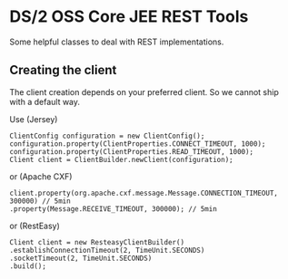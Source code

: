 # DS/2 OSS Core JEE REST Tools

Some helpful classes to deal with REST implementations.

## Creating the client

The client creation depends on your preferred client. So
we cannot ship with a default way.

Use (Jersey)

    ClientConfig configuration = new ClientConfig();
    configuration.property(ClientProperties.CONNECT_TIMEOUT, 1000);
    configuration.property(ClientProperties.READ_TIMEOUT, 1000);
    Client client = ClientBuilder.newClient(configuration);
    
or (Apache CXF)

    client.property(org.apache.cxf.message.Message.CONNECTION_TI‌​MEOUT, 300000) // 5min
    .property(Message.RECEIVE_TIMEOUT, 300000); // 5min

or (RestEasy)

    Client client = new ResteasyClientBuilder()
    .establishConnectionTimeout(2, TimeUnit.SECONDS)
    .socketTimeout(2, TimeUnit.SECONDS)
    .build();